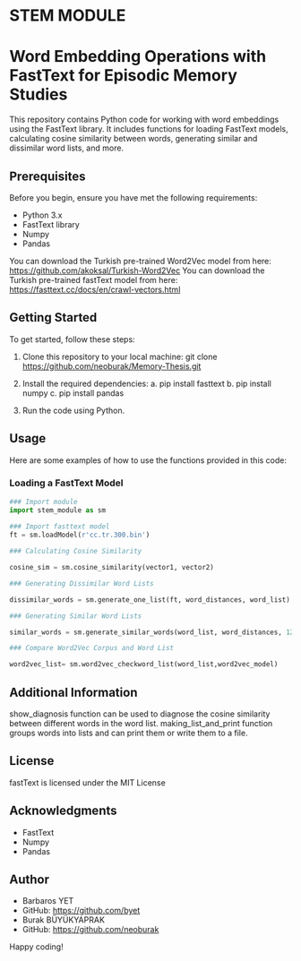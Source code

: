 # STEM MODULE

# Word Embedding Operations with FastText for Episodic Memory Studies

This repository contains Python code for working with word embeddings using the FastText library. It includes functions for loading FastText models, calculating cosine similarity between words, generating similar and dissimilar word lists, and more.

## Prerequisites

Before you begin, ensure you have met the following requirements:

- Python 3.x
- FastText library
- Numpy
- Pandas

You can download the Turkish pre-trained Word2Vec model from here: https://github.com/akoksal/Turkish-Word2Vec
You can download the Turkish pre-trained fastText model from here: https://fasttext.cc/docs/en/crawl-vectors.html


## Getting Started

To get started, follow these steps:

1. Clone this repository to your local machine: git clone https://github.com/neoburak/Memory-Thesis.git
2.  Install the required dependencies:
a.  pip install fasttext
b.  pip install numpy
c.  pip install pandas

3. Run the code using Python.

## Usage

Here are some examples of how to use the functions provided in this code:

### Loading a FastText Model

```python
### Import module
import stem_module as sm
 
### Import fasttext model
ft = sm.loadModel(r'cc.tr.300.bin')

### Calculating Cosine Similarity

cosine_sim = sm.cosine_similarity(vector1, vector2)

### Generating Dissimilar Word Lists

dissimilar_words = sm.generate_one_list(ft, word_distances, word_list)

### Generating Similar Word Lists

similar_words = sm.generate_similar_words(word_list, word_distances, 12)

### Compare Word2Vec Corpus and Word List

word2vec_list= sm.word2vec_checkword_list(word_list,word2vec_model)

```


## Additional Information
show_diagnosis function can be used to diagnose the cosine similarity between different words in the word list.
making_list_and_print function groups words into lists and can print them or write them to a file.

## License
fastText is licensed under the MIT License

## Acknowledgments
- FastText
- Numpy
- Pandas
## Author
- Barbaros YET
- GitHub: https://github.com/byet
- Burak BÜYÜKYAPRAK
- GitHub: https://github.com/neoburak

Happy coding!

